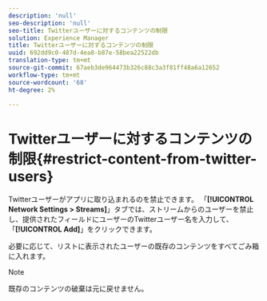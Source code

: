 ```yaml
---
description: 'null'
seo-description: 'null'
seo-title: Twitterユーザーに対するコンテンツの制限
solution: Experience Manager
title: Twitterユーザーに対するコンテンツの制限
uuid: 692dd9c0-487d-4ea8-b87e-58bea22522db
translation-type: tm+mt
source-git-commit: 67aeb3de964473b326c88c3a3f81ff48a6a12652
workflow-type: tm+mt
source-wordcount: '68'
ht-degree: 2%

---
```



# Twitterユーザーに対するコンテンツの制限{#restrict-content-from-twitter-users}

Twitterユーザーがアプリに取り込まれるのを禁止できます。 「**[!UICONTROL Network Settings > Streams]**」タブでは、ストリームからのユーザーを禁止し、提供されたフィールドにユーザーのTwitterユーザー名を入力して、「**[!UICONTROL Add]**」をクリックできます。

必要に応じて、リストに表示されたユーザーの既存のコンテンツをすべてごみ箱に入れます。

>[!NOTE]
>
>既存のコンテンツの破棄は元に戻せません。

